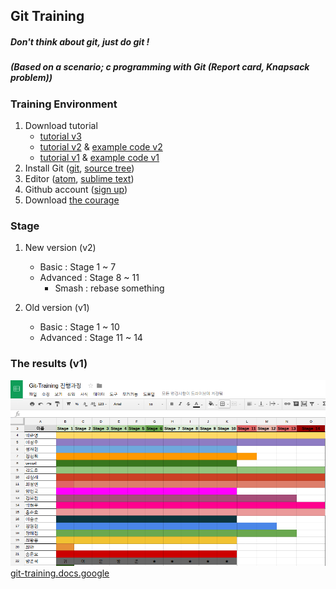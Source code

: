 ## Git Training

##### Don't think about git, just do git !
##### (Based on a scenario; c programming with Git (Report card, Knapsack problem))
### Training Environment

1. Download tutorial
    - [tutorial v3](https://www.dropbox.com/s/jwpkfn5c8d1z74y/Git-training-v3.pdf?dl=1&pv=1)
    - [tutorial v2](https://www.dropbox.com/s/6o5sfs1iyd9cxdq/Git-training-v2.pdf?dl=1&pv=1) & [example code v2](https://www.dropbox.com/sh/3ywkargf9xzcfoi/AAC63uvN4eQBQhT_1m4GmCMLa?dl=1&pv=1)
    - [tutorial v1](https://www.dropbox.com/s/0bplreunw6vf69p/Git-training.pdf?dl=1&pv=1) & [example code v1](https://www.dropbox.com/sh/9q2emkhxmyckoj6/AAA_H55BVhfRvGHOs9j7l9N2a?dl=1&pv=1)
2. Install Git ([git](https://git-scm.com/downloads), [source tree](https://www.sourcetreeapp.com))
3. Editor ([atom](https://atom.io/), [sublime text](https://www.sublimetext.com/3))
4. Github account ([sign up](https://github.com/join))
5. Download [the courage](https://www.dropbox.com/s/36ifeasvhhshqj8/you_can_do_git?dl=1&pv=1)

### Stage
1. New version (v2)
    - Basic : Stage 1 ~ 7
    - Advanced : Stage 8 ~ 11
	  - Smash : rebase something

2. Old version (v1)
    - Basic : Stage 1 ~ 10
    - Advanced : Stage 11 ~ 14

### The results (v1)
![screenshot](img/results_20160327.png)
[git-training.docs.google](https://docs.google.com/spreadsheets/d/1uPMCOKISMgj_svsoxG1LF1RbozA9RMKfx7h9vT80Atc/edit#gid=0)
